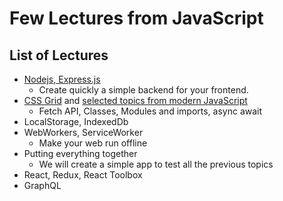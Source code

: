 # Few Lectures from JavaScript

## List of Lectures

 - [Nodejs, Express.js](expressjs/README.md)
   - Create quickly a simple backend for your frontend.
 - [CSS Grid](cssGrid/README.md) and [selected topics from modern JavaScript](modernJs/README.md)
   - Fetch API, Classes, Modules and imports, async await
 - LocalStorage, IndexedDb
 - WebWorkers, ServiceWorker
   - Make your web run offline
 - Putting everything together
   - We will create a simple app to test all the previous topics
 - React, Redux, React Toolbox
 - GraphQL
